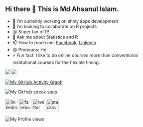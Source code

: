 ## Hi there 👋 This is Md Ahsanul Islam.

- 🔭 I’m currently working on shiny apps development
- 👯 I’m looking to collaborate on R projects
- 😍 Super fan of R!
- 💬 Ask me about Statistics and R
- 📫 How to reach me: [Facebook](https://www.facebook.com/ahsanul.islam.56/), [Linkedin](https://www.linkedin.com/in/md-ahsanul/).
- 😄 Pronouns: He
- ⚡ Fun fact: I like to do online courses more than conventional institutional courses for the flexible timing.


<!--- https://github.com/MdAhsanulHimel/github-readme-stats#github-stats-card -->
<img src="https://github-readme-stats.vercel.app/api?username=MdAhsanulHimel&&show_icons=true&title_color=ffffff&icon_color=bb2acf&text_color=daf7dc&count_private=true&hide_border=true&theme=nord"> 

<img src="https://github-readme-stats.vercel.app/api/top-langs/?username=MdAhsanulHimel&hide=JavaScript,HTML,CSS,Jupyter%20Notebook&layout=compact&hide_border=true&title_color=ffffff&icon_color=bb2acf&text_color=daf7dc&theme=nord&&exclude_repo=mdahsanulhimel.github.io">

<!-- https://github.com/Ashutosh00710/github-readme-activity-graph -->
<!-- ![My GitHub Activity Graph](https://activity-graph.herokuapp.com/graph?username=MdAhsanulHimel&theme=github&hide_border=true)   -->
[![My GitHub Activity Graph](https://github-readme-activity-graph.vercel.app/graph?username=MdAhsanulHimel&theme=react)](https://github.com/ashutosh00710/github-readme-activity-graph)
<!-- https://metrics.lecoq.io/ -->
<!-- ![Metrics](https://metrics.lecoq.io/MdAhsanulHimel?template=classic&isocalendar=1&stars=1&people=1&achievements=1&isocalendar.duration=half-year&stars.limit=4&people.limit=15&people.size=28&people.types=followers%2C%20following&people.identicons=false&people.shuffle=true&achievements.threshold=C&achievements.secrets=true&achievements.limit=0&config.timezone=Asia%2FDhaka) 

<!-- https://github.com/DenverCoder1/github-readme-streak-stats -->
![My GitHub streak stats](https://github-readme-streak-stats.herokuapp.com/?user=MdAhsanulHimel&theme=gruvbox_duo&hide_border=true)  

[<img src='https://cdn.jsdelivr.net/npm/simple-icons@3.0.1/icons/linkedin.svg' alt='linkedin' height='40'>](https://www.linkedin.com/in/md-ahsanul//)  [<img src='https://cdn.jsdelivr.net/npm/simple-icons@3.0.1/icons/facebook.svg' alt='facebook' height='40'>](https://www.facebook.com/ahsanul.islam.56)  [<img src='https://cdn.jsdelivr.net/npm/simple-icons@3.0.1/icons/twitter.svg' alt='twitter' height='40'>](https://twitter.com/ahsanul_himel)  [<img src='https://cdn.jsdelivr.net/npm/simple-icons@3.0.1/icons/stackoverflow.svg' alt='stackoverflow' height='40'>](https://stackoverflow.com/users/ahsan-himel) 

![My Profile views](https://gpvc.arturio.dev/MdAhsanulHimel)  
